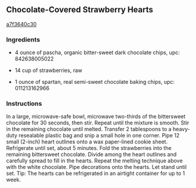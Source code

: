 ## Chocolate-Covered Strawberry Hearts

[a7f3640c30](http://www.food.com/recipe/chocolate-covered-strawberry-hearts-508993)

### Ingredients

 - 4 ounce of pascha, organic bitter-sweet dark chocolate chips, upc: 842638005022

 - 14 cup of strawberries, raw

 - 1 ounce of spartan, real semi-sweet chocolate baking chips, upc: 011213162966

### Instructions

In a large, microwave-safe bowl, microwave two-thirds of the bittersweet chocolate for 30 seconds, then stir. Repeat until the mixture is smooth. Stir in the remaining chocolate until melted. Transfer 2 tablespoons to a heavy-duty resealable plastic bag and snip a small hole in one corner. Pipe 12 small (2-inch) heart outlines onto a wax paper-lined cookie sheet. Refrigerate until set, about 5 minutes. Fold the strawberries into the remaining bittersweet chocolate. Divide among the heart outlines and carefully spread to fill in the hearts. Repeat the melting technique above with the white chocolate. Pipe decorations onto the hearts. Let stand until set. Tip: The hearts can be refrigerated in an airtight container for up to 1 week.